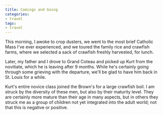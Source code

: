 ```yaml
---
title: Comings and Going
categories:
- travel
tags:
- travel
---
```


This morning, I awoke to crop dusters, we went to the most brief Catholic Mass I've ever experienced, and we toured the family rice and crawfish farms, where we selected a sack of crawfish freshly harvested, for lunch.

Later, my father and I drove to Grand Coteau and picked up Kurt from the novitiate, which he is leaving after 9 months.  While he's certainly going through some grieving with the departure, we'll be glad to have him back in St. Louis for a while.

Kurt's entire novice class joined the Brown's for a large crawfish boil.  I am struck by the diversity of these men, but also by their maturity level.  They are certainly more mature than their age in many aspects, but in others they struck me as a group of children not yet integrated into the adult world; not that this is negative or positive.
